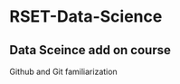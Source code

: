 # RSET-Data-Science
Data Sceince add on course
--------------------------
Github and Git familiarization

